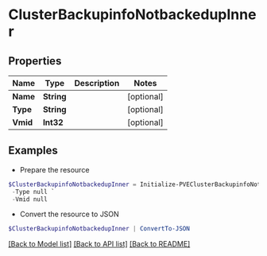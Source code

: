 # ClusterBackupinfoNotbackedupInner
## Properties

Name | Type | Description | Notes
------------ | ------------- | ------------- | -------------
**Name** | **String** |  | [optional] 
**Type** | **String** |  | [optional] 
**Vmid** | **Int32** |  | [optional] 

## Examples

- Prepare the resource
```powershell
$ClusterBackupinfoNotbackedupInner = Initialize-PVEClusterBackupinfoNotbackedupInner  -Name null `
 -Type null `
 -Vmid null
```

- Convert the resource to JSON
```powershell
$ClusterBackupinfoNotbackedupInner | ConvertTo-JSON
```

[[Back to Model list]](../README.md#documentation-for-models) [[Back to API list]](../README.md#documentation-for-api-endpoints) [[Back to README]](../README.md)

